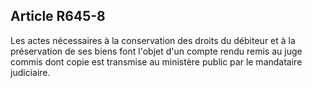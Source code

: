 Article R645-8
----
Les actes nécessaires à la conservation des droits du débiteur et à la
préservation de ses biens font l'objet d'un compte rendu remis au juge commis
dont copie est transmise au ministère public par le mandataire judiciaire.
